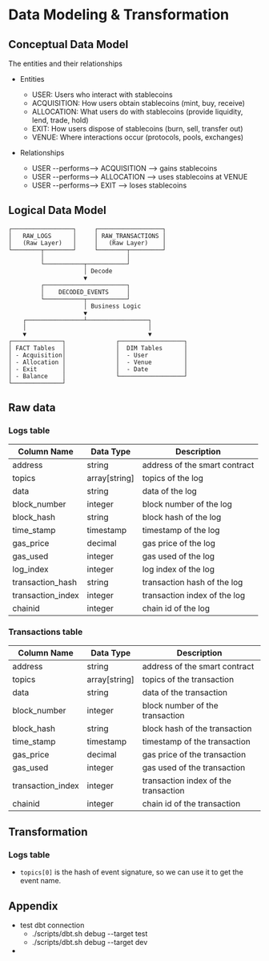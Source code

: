 # Data Modeling & Transformation

## Conceptual Data Model
The entities and their relationships

- Entities
  - USER: Users who interact with stablecoins
  - ACQUISITION: How users obtain stablecoins (mint, buy, receive)
  - ALLOCATION: What users do with stablecoins (provide liquidity, lend, trade, hold)
  - EXIT: How users dispose of stablecoins (burn, sell, transfer out)
  - VENUE: Where interactions occur (protocols, pools, exchanges)

- Relationships
  - USER --performs--> ACQUISITION --> gains stablecoins
  - USER --performs--> ALLOCATION --> uses stablecoins at VENUE
  - USER --performs--> EXIT --> loses stablecoins


## Logical Data Model

```
┌─────────────────┐     ┌──────────────────┐
│   RAW_LOGS      │     │ RAW_TRANSACTIONS │
│   (Raw Layer)   │     │   (Raw Layer)    │
└────────┬────────┘     └────────┬─────────┘
         │                       │
         └───────────┬───────────┘
                     │ Decode
                     ▼
         ┌───────────────────────┐
         │    DECODED_EVENTS     │
         └───────────┬───────────┘
                     │ Business Logic
                     ▼
    ┌────────────────┴─────────────────┐
    │                                  │
    ▼                                  ▼
┌──────────────┐              ┌──────────────────┐
│ FACT Tables  │              │  DIM Tables      │
│ - Acquisition│              │  - User          │
│ - Allocation │              │  - Venue         │
│ - Exit       │              │  - Date          │
│ - Balance    │              └──────────────────┘
└──────────────┘
```

## Raw data
### Logs table
| Column Name       | Data Type     | Description                   |
| ----------------- | ------------- | ----------------------------- |
| address           | string        | address of the smart contract |
| topics            | array[string] | topics of the log             |
| data              | string        | data of the log               |
| block_number      | integer       | block number of the log       |
| block_hash        | string        | block hash of the log         |
| time_stamp        | timestamp     | timestamp of the log          |
| gas_price         | decimal       | gas price of the log          |
| gas_used          | integer       | gas used of the log           |
| log_index         | integer       | log index of the log          |
| transaction_hash  | string        | transaction hash of the log   |
| transaction_index | integer       | transaction index of the log  |
| chainid           | integer       | chain id of the log           |

### Transactions table
| Column Name       | Data Type     | Description                          |
| ----------------- | ------------- | ------------------------------------ |
| address           | string        | address of the smart contract        |
| topics            | array[string] | topics of the transaction            |
| data              | string        | data of the transaction              |
| block_number      | integer       | block number of the transaction      |
| block_hash        | string        | block hash of the transaction        |
| time_stamp        | timestamp     | timestamp of the transaction         |
| gas_price         | decimal       | gas price of the transaction         |
| gas_used          | integer       | gas used of the transaction          |
| transaction_index | integer       | transaction index of the transaction |
| chainid           | integer       | chain id of the transaction          |


## Transformation
### Logs table
- `topics[0]` is the hash of event signature, so we can use it to get the event name.




## Appendix

- test dbt connection
  - ./scripts/dbt.sh debug --target test
  - ./scripts/dbt.sh debug --target dev
- 